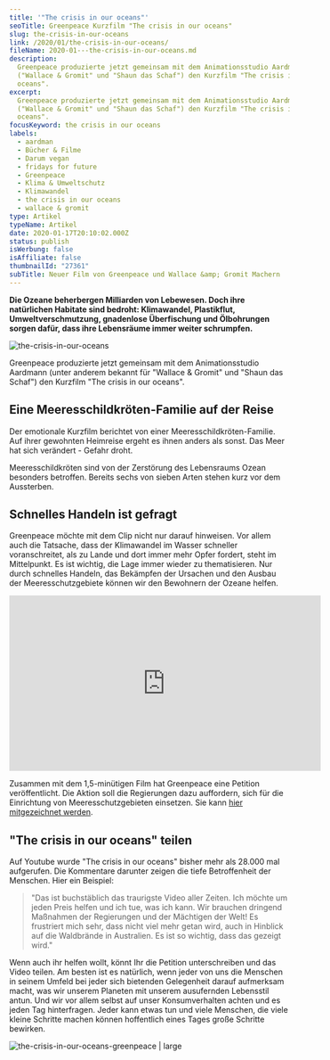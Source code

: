 ```yaml
---
title: '"The crisis in our oceans"'
seoTitle: Greenpeace Kurzfilm "The crisis in our oceans"
slug: the-crisis-in-our-oceans
link: /2020/01/the-crisis-in-our-oceans/
fileName: 2020-01---the-crisis-in-our-oceans.md
description:
  Greenpeace produzierte jetzt gemeinsam mit dem Animationsstudio Aardmann
  ("Wallace & Gromit" und "Shaun das Schaf") den Kurzfilm "The crisis in our
  oceans".
excerpt:
  Greenpeace produzierte jetzt gemeinsam mit dem Animationsstudio Aardmann
  ("Wallace & Gromit" und "Shaun das Schaf") den Kurzfilm "The crisis in our
  oceans".
focusKeyword: the crisis in our oceans
labels:
  - aardman
  - Bücher & Filme
  - Darum vegan
  - fridays for future
  - Greenpeace
  - Klima & Umweltschutz
  - Klimawandel
  - the crisis in our oceans
  - wallace & gromit
type: Artikel
typeName: Artikel
date: 2020-01-17T20:10:02.000Z
status: publish
isWerbung: false
isAffiliate: false
thumbnailId: "27361"
subTitle: Neuer Film von Greenpeace und Wallace &amp; Gromit Machern
---
```


<strong>Die Ozeane beherbergen Milliarden von Lebewesen. Doch ihre natürlichen
Habitate sind bedroht: Klimawandel, Plastikflut, Umweltverschmutzung, gnadenlose
Überfischung und Ölbohrungen sorgen dafür, dass ihre Lebensräume immer weiter
schrumpfen.</strong>

![the-crisis-in-our-oceans](http://cardamonchai.com/wp-content/uploads/2020/01/oceans-1-400x300.jpg)

Greenpeace produzierte jetzt gemeinsam mit dem Animationsstudio Aardmann (unter
anderem bekannt für "Wallace &amp; Gromit" und "Shaun das Schaf") den Kurzfilm
"The crisis in our oceans".

## Eine Meeresschildkröten-Familie auf der Reise

Der emotionale Kurzfilm berichtet von einer Meeresschildkröten-Familie. Auf
ihrer gewohnten Heimreise ergeht es ihnen anders als sonst. Das Meer hat sich
verändert - Gefahr droht.

Meeresschildkröten sind von der Zerstörung des Lebensraums Ozean besonders
betroffen. Bereits sechs von sieben Arten stehen kurz vor dem Aussterben.

## Schnelles Handeln ist gefragt

Greenpeace möchte mit dem Clip nicht nur darauf hinweisen. Vor allem auch die
Tatsache, dass der Klimawandel im Wasser schneller voranschreitet, als zu Lande
und dort immer mehr Opfer fordert, steht im Mittelpunkt. Es ist wichtig, die
Lage immer wieder zu thematisieren. Nur durch schnelles Handeln, das Bekämpfen
der Ursachen und den Ausbau der Meeresschutzgebiete können wir den Bewohnern der
Ozeane helfen.

<iframe src="https://www.youtube.com/embed/cQB4RAZVMf4" width="560" height="315" frameborder="0" allowfullscreen="allowfullscreen"></iframe>

Zusammen mit dem 1,5-minütigen Film hat Greenpeace eine Petition veröffentlicht.
Die Aktion soll die Regierungen dazu auffordern, sich für die Einrichtung von
Meeresschutzgebieten einsetzen. Sie kann
[hier mitgezeichnet werden](https://act.greenpeace.de/turtle-journey).

## "The crisis in our oceans" teilen

Auf Youtube wurde "The crisis in our oceans" bisher mehr als 28.000 mal
aufgerufen. Die Kommentare darunter zeigen die tiefe Betroffenheit der Menschen.
Hier ein Beispiel:

<blockquote>"Das ist buchstäblich das traurigste Video aller Zeiten. Ich möchte um jeden Preis helfen und ich tue, was ich kann. Wir brauchen dringend Maßnahmen der Regierungen und der Mächtigen der Welt! Es frustriert mich sehr, dass nicht viel mehr getan wird, auch in Hinblick auf die Waldbrände in Australien. Es ist so wichtig, dass das gezeigt wird."</blockquote>

Wenn auch ihr helfen wollt, könnt Ihr die Petition unterschreiben und das Video
teilen. Am besten ist es natürlich, wenn jeder von uns die Menschen in seinem
Umfeld bei jeder sich bietenden Gelegenheit darauf aufmerksam macht, was wir
unserem Planeten mit unserem ausufernden Lebensstil antun. Und wir vor allem
selbst auf unser Konsumverhalten achten und es jeden Tag hinterfragen. Jeder
kann etwas tun und viele Menschen, die viele kleine Schritte machen können
hoffentlich eines Tages große Schritte bewirken.

![the-crisis-in-our-oceans-greenpeace | large](http://cardamonchai.com/wp-content/uploads/2020/01/the-crisis-in-our-oceans-greenpeace-2-520x195.jpg)
